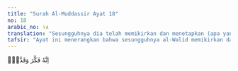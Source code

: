 ```yaml
---
title: "Surah Al-Muddassir Ayat 18"
no: 18
arabic_no: ١٨
translation: "Sesungguhnya dia telah memikirkan dan menetapkan (apa yang ditetapkannya),"
tafsir: "Ayat ini menerangkan bahwa sesungguhnya al-Walid memikirkan dan memahami wahyu Allah yang telah didengarnya. Akan tetapi, dia berusaha pula hendak menyusun kata-kata sendiri dengan maksud hendak mencela apa yang ada dalam Al-Qur'an. Dia mereka-reka perkataan lain yang bersifat menentang Al-Qur'an, sehingga orang Quraisy merasa senang dengannya, merasa cocok keinginan mereka dengan al-Walid."
---
```

اِنَّهٗ فَكَّرَ وَقَدَّرَۙ 